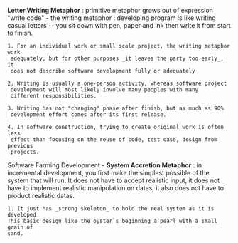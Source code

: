 **Letter Writing Metaphor** : primitive metaphor grows out of expression "write 
code" - the writing metaphor : developing program is like writing casual letters 
-- you sit down with pen, paper and ink then write it from start to finish.
    
    1. For an individual work or small scale project, the writing metaphor work 
     adequately, but for other purposes _it leaves the party too early_, it 
     does not describe software development fully or adequately

    2. Writing is usually a one-person activity, whereas software project 
     development will most likely involve many peoples with many      
     different responsibilities.

    3. Writing has not "changing" phase after finish, but as much as 90% 
     development effort comes after its first release.

    4. In software construction, trying to create original work is often less 
     effect than focusing on the reuse of code, test case, design from previous 
     projects. 

Software Farming Development - **System Accretion Metaphor** : in incremental 
development, you first make the simplest possible of the system that will run. 
It does not have to accept realistic input, it does not have to implement 
realistic manipulation on datas, it also does not have to product realistic datas.

    1. It just has _strong skeleton_ to hold the real system as it is developed
    This basic design like the oyster`s beginning a pearl with a small grain of 
    sand.

